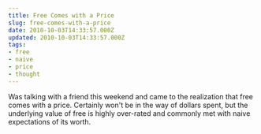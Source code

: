 ```yaml
---
title: Free Comes with a Price
slug: free-comes-with-a-price
date: 2010-10-03T14:33:57.000Z
updated: 2010-10-03T14:33:57.000Z
tags:
- free
- naive
- price
- thought
---
```


Was talking with a friend this weekend and came to the realization that free comes with a price.  Certainly won't be in the way of dollars spent, but the underlying value of free is highly over-rated and commonly met with naive expectations of its worth. 

